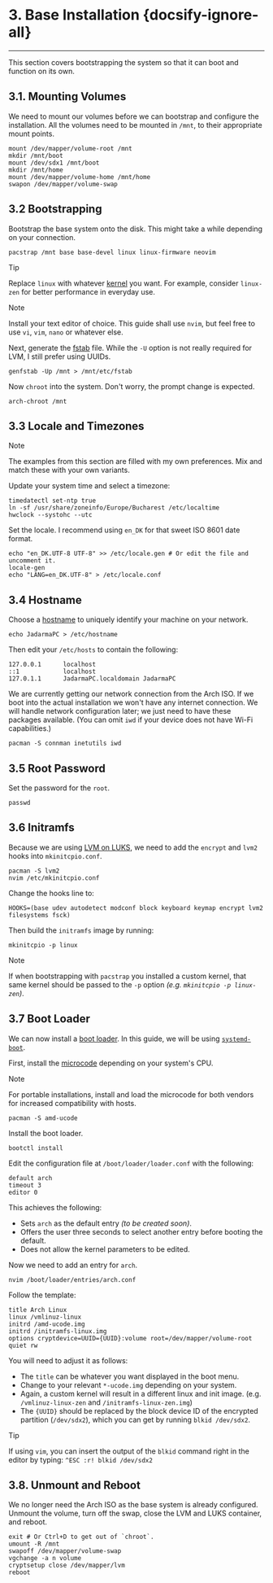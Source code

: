 # 3. Base Installation {docsify-ignore-all}
---

This section covers bootstrapping the system so that it can boot and function on its own.

## 3.1. Mounting Volumes

We need to mount our volumes before we can bootstrap and configure the installation.
All the volumes need to be mounted in `/mnt`, to their appropriate mount points.

```shell script
mount /dev/mapper/volume-root /mnt
mkdir /mnt/boot
mount /dev/sdx1 /mnt/boot
mkdir /mnt/home
mount /dev/mapper/volume-home /mnt/home
swapon /dev/mapper/volume-swap
```

## 3.2 Bootstrapping

Bootstrap the base system onto the disk.
This might take a while depending on your connection. 

```shell script
pacstrap /mnt base base-devel linux linux-firmware neovim
```

> [!TIP]
> Replace `linux` with whatever [kernel](https://wiki.archlinux.org/index.php/kernel) you want.
> For example, consider `linux-zen` for better performance in everyday use.

> [!NOTE]
> Install your text editor of choice.
> This guide shall use `nvim`, but feel free to use `vi`, `vim`, `nano` or whatever else.

Next, generate the [fstab](https://wiki.archlinux.org/index.php/Fstab) file.
While the `-U` option is not really required for LVM, I still prefer using UUIDs.

```shell script
genfstab -Up /mnt > /mnt/etc/fstab
```

Now `chroot` into the system.
Don't worry, the prompt change is expected.

```shell script
arch-chroot /mnt
```

## 3.3 Locale and Timezones

> [!NOTE]
> The examples from this section are filled with my own preferences.
> Mix and match these with your own variants.

Update your system time and select a timezone:

```shell script
timedatectl set-ntp true
ln -sf /usr/share/zoneinfo/Europe/Bucharest /etc/localtime
hwclock --systohc --utc
```

Set the locale.
I recommend using `en_DK` for that sweet ISO 8601 date format.

```shell script
echo "en_DK.UTF-8 UTF-8" >> /etc/locale.gen # Or edit the file and uncomment it.
locale-gen
echo "LANG=en_DK.UTF-8" > /etc/locale.conf
```

## 3.4 Hostname

Choose a [hostname](https://wiki.archlinux.org/index.php/Network_configuration#Set_the_hostname) to uniquely identify
your machine on your network.

```shell script
echo JadarmaPC > /etc/hostname
```

Then edit your `/etc/hosts` to contain the following:

```
127.0.0.1      localhost
::1            localhost
127.0.1.1      JadarmaPC.localdomain JadarmaPC
```

We are currently getting our network connection from the Arch ISO.
If we boot into the actual installation we won't have any internet connection.
We will handle network configuration later;
we just need to have these packages available.
(You can omit `iwd` if your device does not have Wi-Fi capabilities.)

```shell script
pacman -S connman inetutils iwd
```

## 3.5 Root Password

Set the password for the `root`.

```shell script
passwd
```

## 3.6 Initramfs

Because we are using 
[LVM on LUKS](https://wiki.archlinux.org/index.php/Dm-crypt/Encrypting_an_entire_system#LVM_on_LUKS), we need to add
the `encrypt` and `lvm2` hooks into `mkinitcpio.conf`.

```shell script
pacman -S lvm2
nvim /etc/mkinitcpio.conf
```

Change the hooks line to:

```
HOOKS=(base udev autodetect modconf block keyboard keymap encrypt lvm2 filesystems fsck)
```

Then build the `initramfs` image by running:

```shell script
mkinitcpio -p linux
```

> [!NOTE]
> If when bootstrapping with `pacstrap` you installed a custom kernel, that same kernel should be passed
> to the `-p` option _(e.g. `mkinitcpio -p linux-zen`)_.

## 3.7 Boot Loader

We can now install a [boot loader](https://wiki.archlinux.org/index.php/Arch_boot_process#Boot_loader).
In this guide, we will be using [`systemd-boot`](https://wiki.archlinux.org/index.php/Systemd-boot).

First, install the [microcode](https://wiki.archlinux.org/index.php/Microcode) depending on your system's CPU.

> [!NOTE]
> For portable installations, install and load the microcode for both vendors for increased compatibility with hosts.

```shell script
pacman -S amd-ucode
```

Install the boot loader.

```shell script
bootctl install
```

Edit the configuration file at `/boot/loader/loader.conf` with the following:

```
default arch
timeout 3
editor 0
```

This achieves the following:
* Sets `arch` as the default entry _(to be created soon)_.
* Offers the user three seconds to select another entry before booting the default.
* Does not allow the kernel parameters to be edited.

Now we need to add an entry for `arch`.

```shell script
nvim /boot/loader/entries/arch.conf
```

Follow the template:

```
title Arch Linux
linux /vmlinuz-linux
initrd /amd-ucode.img
initrd /initramfs-linux.img
options cryptdevice=UUID={UUID}:volume root=/dev/mapper/volume-root quiet rw
```

You will need to adjust it as follows:
* The `title` can be whatever you want displayed in the boot menu.
* Change to your relevant `*-ucode.img` depending on your system.
* Again, a custom kernel will result in a different linux and init image.
  (e.g. `/vmlinuz-linux-zen` and `/initramfs-linux-zen.img`) 
* The `{UUID}` should be replaced by the block device ID of the encrypted partition (`/dev/sdx2`), which you can get by
  running `blkid /dev/sdx2`.

> [!TIP]
> If using `vim`, you can insert the output of the `blkid` command right in the editor by typing:
> `^ESC :r! blkid /dev/sdx2`

## 3.8. Unmount and Reboot

We no longer need the Arch ISO as the base system is already configured.
Unmount the volume, turn off the swap, close the LVM and LUKS container, and reboot.

```shell script
exit # Or Ctrl+D to get out of `chroot`.
umount -R /mnt
swapoff /dev/mapper/volume-swap
vgchange -a n volume
cryptsetup close /dev/mapper/lvm
reboot
```
